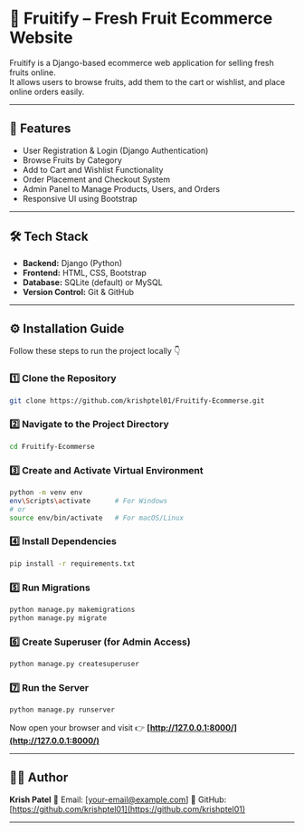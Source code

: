 # 🍎 Fruitify – Fresh Fruit Ecommerce Website

Fruitify is a Django-based ecommerce web application for selling fresh fruits online.  
It allows users to browse fruits, add them to the cart or wishlist, and place online orders easily.

---

## 🚀 Features

- User Registration & Login (Django Authentication)
- Browse Fruits by Category
- Add to Cart and Wishlist Functionality
- Order Placement and Checkout System
- Admin Panel to Manage Products, Users, and Orders
- Responsive UI using Bootstrap

---

## 🛠️ Tech Stack

- **Backend:** Django (Python)
- **Frontend:** HTML, CSS, Bootstrap
- **Database:** SQLite (default) or MySQL
- **Version Control:** Git & GitHub

---

## ⚙️ Installation Guide

Follow these steps to run the project locally 👇

### 1️⃣ Clone the Repository
```bash
git clone https://github.com/krishptel01/Fruitify-Ecommerse.git
````

### 2️⃣ Navigate to the Project Directory

```bash
cd Fruitify-Ecommerse
```

### 3️⃣ Create and Activate Virtual Environment

```bash
python -m venv env
env\Scripts\activate      # For Windows
# or
source env/bin/activate   # For macOS/Linux
```

### 4️⃣ Install Dependencies

```bash
pip install -r requirements.txt
```

### 5️⃣ Run Migrations

```bash
python manage.py makemigrations
python manage.py migrate
```

### 6️⃣ Create Superuser (for Admin Access)

```bash
python manage.py createsuperuser
```

### 7️⃣ Run the Server

```bash
python manage.py runserver
```

Now open your browser and visit 👉 **[http://127.0.0.1:8000/](http://127.0.0.1:8000/)**

---


## 👨‍💻 Author

**Krish Patel**
📧 Email: [[your-email@example.com](mailto:your-email@example.com)]
🔗 GitHub: [https://github.com/krishptel01](https://github.com/krishptel01)

---
